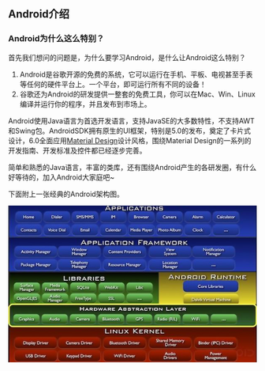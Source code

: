 ## Android介绍


### Android为什么这么特别？
首先我们想问的问题是，为什么要学习Android，是什么让Android这么特别？

1. Android是谷歌开源的免费的系统，它可以运行在手机、平板、电视甚至手表等任何的硬件平台上。一个平台，即可运行所有不同的设备！
2. 谷歌还为Android的研发提供一整套的免费工具，你可以在Mac、Win、Linux编译并运行你的程序，并且发布到市场上。

Android使用Java语言为首选开发语言，支持JavaSE的大多数特性，不支持AWT和Swing包。AndroidSDK拥有原生的UI框架，特别是5.0的发布，奠定了卡片式设计，6.0全面应用[Material Design](http://www.google.com/design/spec/material-design/)设计风格，围绕Material Design的一系列的开发指南、开发标准及控件都已经逐步完善。

简单和熟悉的Java语言，丰富的类库，还有围绕Android产生的各研发圈，有什么好等待的，加入Android大家庭吧~

下面附上一张经典的Android架构图。

![Android架构](img/android-structure.jpg "Android架构")